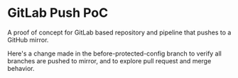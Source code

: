 # GitLab Push PoC
A proof of concept for GitLab based repository and pipeline that pushes
to a GitHub mirror.

Here's a change made in the before-protected-config branch to verify all branches are pushed to mirror, and to explore pull request and merge behavior.